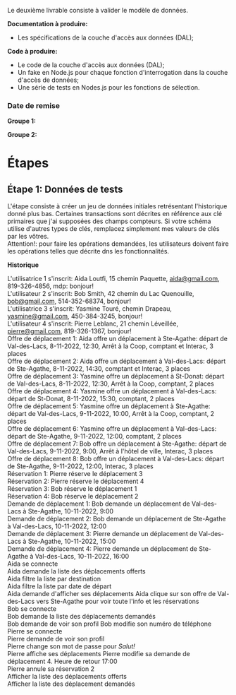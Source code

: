 Le deuxième livrable consiste à valider le modèle de données.

**Documentation à produire:**

* Les spécifications de la couche d'accès aux données (DAL);

**Code à produire:**

* Le code de la couche d'accès aux données (DAL);
* Un fake en Node.js pour chaque fonction d'interrogation dans la couche d'accès de données;
* Une série de tests en Nodes.js pour les fonctions de sélection.

### Date de remise

**Groupe 1:**

**Groupe 2:**

# Étapes

## Étape 1: Données de tests
L'étape consiste à créer un jeu de données initiales retrésentant l'historique donné plus bas. Certaines transactions sont décrites en référence aux clé primaires que j'ai supposées des champs compteurs. Si votre schéma utilise d'autres types de clés, remplacez simplement mes valeurs de clés par les vôtres.  
Attention!: pour faire les opérations demandées, les utilisateurs doivent faire les opérations telles que décrite dns les fonctionnalités.  

**Historique**

L'utilisatrice 1 s'inscrit: Aida Loutfi, 15 chemin Paquette, aida@gmail.com, 819-326-4856, mdp: bonjour!  
L'utilisateur 2 s'inscrit: Bob Smith, 42 chemin du Lac Quenouille, bob@gmail.com, 514-352-68374, bonjour!  
L'utilisatrice 3 s'inscrit: Yasmine Touré, chemin Drapeau, yasmine@gmail.com, 450-384-3245, bonjour!  
L'utilisateur 4 s'inscrit: Pierre Leblanc, 21 chemin Léveillée, pierre@gmail.com, 819-326-1367, bonjour!  
Offre de déplacement 1: Aida offre un déplacement à Ste-Agathe: départ de Val-des-Lacs, 8-11-2022, 12:30, Arrêt à la Coop, comptant et Interac, 3 places  
Offre de déplacement 2: Aida offre un déplacement à Val-des-Lacs: départ de Ste-Agathe, 8-11-2022, 14:30, comptant et Interac, 3 places  
Offre de déplacement 3: Yasmine offre un déplacement à St-Donat: départ de Val-des-Lacs, 8-11-2022, 12:30, Arrêt à la Coop, comptant, 2 places  
Offre de déplacement 4: Yasmine offre un déplacement à Val-des-Lacs: départ de St-Donat, 8-11-2022, 15:30, comptant, 2 places  
Offre de déplacement 5: Yasmine offre un déplacement à Ste-Agathe: départ de Val-des-Lacs, 9-11-2022, 10:00, Arrêt à la Coop, comptant, 2 places  
Offre de déplacement 6: Yasmine offre un déplacement à Val-des-Lacs: départ de Ste-Agathe, 9-11-2022, 12:00, comptant, 2 places  
Offre de déplacement 7: Bob offre un déplacement à Ste-Agathe: départ de Val-des-Lacs, 9-11-2022, 9:00, Arrêt à l'hôtel de ville, Interac, 3 places  
Offre de déplacement 8: Bob offre un déplacement à Val-des-Lacs: départ de Ste-Agathe, 9-11-2022, 12:00, Interac, 3 places  
Réservation 1: Pierre réserve le déplacement 3  
Réservation 2: Pierre réserve le déplacement 4  
Réservation 3: Bob réserve le déplacement 1   
Réservation 4: Bob réserve le déplacement 2  
Demande de déplacement 1: Bob demande un déplacement de Val-des-Lacs à Ste-Agathe, 10-11-2022, 9:00  
Demande de déplacement 2: Bob demande un déplacement de Ste-Agathe à Val-des-Lacs, 10-11-2022, 12:00  
Demande de déplacement 3: Pierre demande un déplacement de Val-des-Lacs à Ste-Agathe, 10-11-2022, 15:00  
Demande de déplacement 4: Pierre demande un déplacement de Ste-Agathe à Val-des-Lacs, 10-11-2022, 16:00  
Aida se connecte  
Aida demande la liste des déplacements offerts  
Aida filtre la liste par destination  
Aida filtre la liste par date de départ   
Aida demande d'afficher ses déplacements 
Aida clique sur son offre de Val-des-Lacs vers Ste-Agathe pour voir toute l'info et les réservations  
Bob se connecte  
Bob demande la liste des déplacements demandés    
Bob demande de voir son profil 
Bob modifie son numéro de téléphone  
Pierre se connecte  
Pierre demande de voir son profil  
Pierre change son mot de passe pour *Salut!*  
Pierre affiche ses déplacements
Pierre modifie sa demande de déplacement 4. Heure de retour 17:00  
Pierre annule sa réservation 2  
Afficher la liste des déplacements offerts  
Afficher la liste des déplacement demandés

